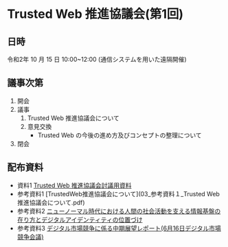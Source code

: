 # Trusted Web 推進協議会(第1回)
## 日時
令和2年 10 月 15 日 10:00~12:00
(通信システムを用いた遠隔開催)

## 議事次第
1. 開会
2. 議事
    1. Trusted Web 推進協議会について
    2. 意見交換
        - Trusted Web の今後の進め方及びコンセプトの整理について
3. 閉会

## 配布資料
- 資料1 [Trusted Web 推進協議会討議用資料](02_資料１_第一回TrustedWeb推進協議会資料.pdf)
- 参考資料1 [TrustedWeb推進協議会について](03_参考資料１_Trusted Web推進協議会について.pdf)
- 参考資料2 [ニューノーマル時代における人間の社会活動を支える情報基盤の在り方とデジタルアイデンティティの位置づけ](04_参考資料２_ニューノーマル時代における人間の社会活動を支える情報基盤の在り方とデジタルアイデンティティの位置づけ.pdf)
- 参考資料3 [デジタル市場競争に係る中期展望レポート(6月16日デジタル市場競争会議)](05_参考資料３_デジタル市場競争に係る中期展望レポート.pdf)
